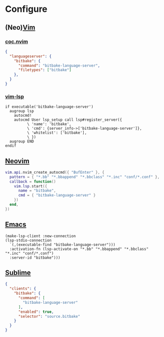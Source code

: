 # Configure

## (Neo)[Vim](https://www.vim.org)

### [coc.nvim](https://github.com/neoclide/coc.nvim)

```json
{
  "languageserver": {
    "bitbake": {
      "command": "bitbake-language-server",
      "filetypes": ["bitbake"]
    },
  }
}
```

### [vim-lsp](https://github.com/prabirshrestha/vim-lsp)

```vim
if executable('bitbake-language-server')
  augroup lsp
    autocmd!
    autocmd User lsp_setup call lsp#register_server({
          \ 'name': 'bitbake',
          \ 'cmd': {server_info->['bitbake-language-server']},
          \ 'whitelist': ['bitbake'],
          \ })
  augroup END
endif
```

## [Neovim](https://neovim.io)

```lua
vim.api.nvim_create_autocmd({ "BufEnter" }, {
  pattern = { "*.bb" "*.bbappend" "*.bbclass" "*.inc" "conf/*.conf" },
  callback = function()
    vim.lsp.start({
      name = "bitbake",
      cmd = { "bitbake-language-server" }
    })
  end,
})
```

## [Emacs](https://www.gnu.org/software/emacs)

```elisp
(make-lsp-client :new-connection
(lsp-stdio-connection
  `(,(executable-find "bitbake-language-server")))
  :activation-fn (lsp-activate-on "*.bb" "*.bbappend" "*.bbclass" "*.inc" "conf/*.conf")
  :server-id "bitbake")))
```

## [Sublime](https://www.sublimetext.com)

```json
{
  "clients": {
    "bitbake": {
      "command": [
        "bitbake-language-server"
      ],
      "enabled": true,
      "selector": "source.bitbake"
    }
  }
}
```
